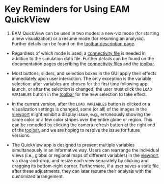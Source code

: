 # Key Reminders for Using EAM QuickView

1. EAM QuickView can be used in two modes:
  a new-viz mode (for starting a new visualization) or
  a resume mode (for resuming an analysis). Further details can be found on
  the [toolbar description page](toolbar.md).

- Regardless of which mode is used, a
  [connectivity file](connectivity.md) is needed in addition to the simulation
  data file. Further details can be found on the documentation pages
  describing the [connectivity files](connectivity.md) and the
  [toolbar](toolbar.md).

- Most buttons, sliders, and selection boxes in the GUI apply their effects
  immediately upon user interaction. The only exception is the variable
  selection: after variables are chosen for the first time following app launch,
  or after the selection is changed, the user must click the `LOAD VARIABLES`
  button in the [toolbar](toolbar.md) for the new selection to take effect.

- In the current version, after the `LOAD VARIABLES` button is clicked or
  a visualization settings is changed, some (or all) of
  the images in the [viewport](viewport.md) might exhibit a display issue, e.g.,
  erroneously showing the same color or a few color stripes over the entire
  globe or region. This can be remedied by clicking the camera refresh
  button at the right end of the [toolbar](toolbar.md), and we are hoping to
  resolve the issue for future versions.

- The QuickView app is designed to present multiple variables simultaneously in
  an informative way. Users can rearrange the individual views (i.e., global or
  regional maps of different variables) in the [viewport](viewport.md) via
  drag-and-drop, and resize each view separately by clicking and dragging its
  bottom-right corner. Furthermore, if a user saves a state file after these
  adjustments, they can later resume their analysis with the customized
  arrangement.

